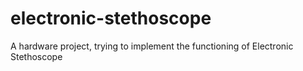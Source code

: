 # electronic-stethoscope
A hardware project, trying to implement the functioning of Electronic Stethoscope
